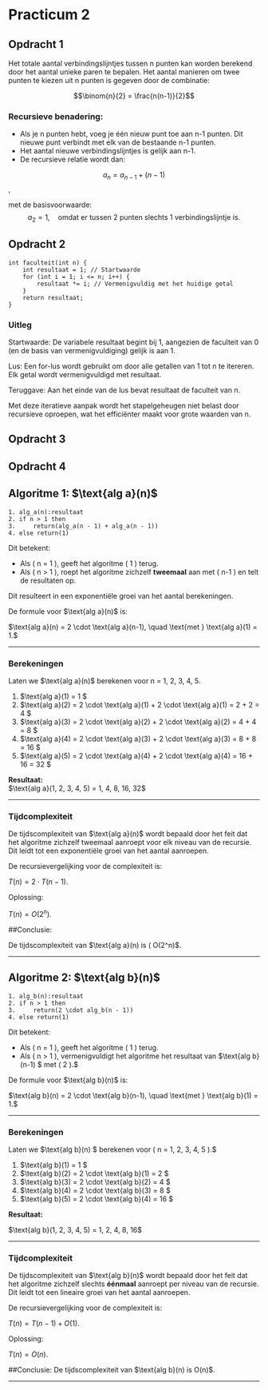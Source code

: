 # Practicum 2

## Opdracht 1

Het totale aantal verbindingslijntjes tussen n punten kan worden berekend door het aantal unieke paren te bepalen. Het aantal manieren om twee punten te kiezen uit n punten is gegeven door de combinatie:

$$\binom{n}{2} = \frac{n(n-1)}{2}$$

### Recursieve benadering:
- Als je n punten hebt, voeg je één nieuw punt toe aan n-1 punten. Dit nieuwe punt verbindt met elk van de bestaande n-1 punten.
- Het aantal nieuwe verbindingslijntjes is gelijk aan n-1.
- De recursieve relatie wordt dan:

$$a_n = a_{n-1} + (n-1)$$,

met de basisvoorwaarde:
$$a_2 = 1, \quad \text{omdat er tussen 2 punten slechts 1 verbindingslijntje is.}$$

## Opdracht 2

```
int faculteit(int n) {
    int resultaat = 1; // Startwaarde
    for (int i = 1; i <= n; i++) {
        resultaat *= i; // Vermenigvuldig met het huidige getal
    }
    return resultaat;
}
```
### Uitleg
Startwaarde: De variabele resultaat begint bij 1, aangezien de faculteit van 0 (en de basis van vermenigvuldiging) gelijk is aan 1.

Lus: Een for-lus wordt gebruikt om door alle getallen van 1 tot n te itereren. Elk getal wordt vermenigvuldigd met resultaat.

Teruggave: Aan het einde van de lus bevat resultaat de faculteit van n.

Met deze iteratieve aanpak wordt het stapelgeheugen niet belast door recursieve oproepen, wat het efficiënter maakt voor grote waarden van n.

## Opdracht 3


## Opdracht 4

## Algoritme 1:  $\text{alg a}(n)\$

```plaintext
1. alg_a(n):resultaat
2. if n > 1 then
3.     return(alg_a(n - 1) + alg_a(n - 1))
4. else return(1)
```

Dit betekent:
- Als \( n = 1 \), geeft het algoritme \( 1 \) terug.
- Als \( n > 1 \), roept het algoritme zichzelf **tweemaal** aan met \( n-1 \) en telt de resultaten op. 

Dit resulteert in een exponentiële groei van het aantal berekeningen.

De formule voor $\text{alg a}(n)\$ is:

$\text{alg a}(n) = 2 \cdot \text{alg a}(n-1), \quad \text{met } \text{alg a}(1) = 1.\$


---

### Berekeningen
Laten we  $\text{alg a}(n)\$ berekenen voor  n = 1, 2, 3, 4, 5.

1. $\text{alg a}(1) = 1 \$
2. $\text{alg a}(2) = 2 \cdot \text{alg a}(1) + 2 \cdot \text{alg a}(1) = 2 + 2 = 4 \$
3. $\text{alg a}(3) = 2 \cdot \text{alg a}(2) + 2 \cdot \text{alg a}(2) = 4 + 4 = 8 \$
4. $\text{alg a}(4) = 2 \cdot \text{alg a}(3) + 2 \cdot \text{alg a}(3) = 8 + 8 = 16 \$
5. $\text{alg a}(5) = 2 \cdot \text{alg a}(4) + 2 \cdot \text{alg a}(4) = 16 + 16 = 32 \$

**Resultaat:**  
$\text{alg a}(1, 2, 3, 4, 5) = 1, 4, 8, 16, 32\$


---

### Tijdcomplexiteit
De tijdscomplexiteit van $\text{alg a}(n)\$ wordt bepaald door het feit dat het algoritme zichzelf tweemaal aanroept voor elk niveau van de recursie. Dit leidt tot een exponentiële groei van het aantal aanroepen. 

De recursievergelijking voor de complexiteit is:

$T(n) = 2 \cdot T(n-1).$

Oplossing:

$T(n) = O(2^n).$

##Conclusie: 

De tijdscomplexiteit van $\text{alg a}(n) is ( O(2^n)\$.

---

## Algoritme 2: $\text{alg b}(n)\$

```plaintext
1. alg_b(n):resultaat
2. if n > 1 then
3.     return(2 \cdot alg_b(n - 1))
4. else return(1)
```

Dit betekent:
- Als ( n = 1 ), geeft het algoritme ( 1 ) terug.
- Als ( n > 1 ), vermenigvuldigt het algoritme het resultaat van $\text{alg b}(n-1) \$ met \( 2 \).\$

De formule voor $\text{alg b}(n)\$ is:

$\text{alg b}(n) = 2 \cdot \text{alg b}(n-1), \quad \text{met } \text{alg b}(1) = 1.\$


---

### Berekeningen
Laten we $\text{alg b}(n) \$ berekenen voor \( n = 1, 2, 3, 4, 5 \).\$

1. $\text{alg b}(1) = 1 \$
2. $\text{alg b}(2) = 2 \cdot \text{alg b}(1) = 2 \$
3. $\text{alg b}(3) = 2 \cdot \text{alg b}(2) = 4 \$
4. $\text{alg b}(4) = 2 \cdot \text{alg b}(3) = 8 \$
5. $\text{alg b}(5) = 2 \cdot \text{alg b}(4) = 16 \$

**Resultaat:**  

$\text{alg b}(1, 2, 3, 4, 5) = 1, 2, 4, 8, 16\$


---

### Tijdcomplexiteit
De tijdscomplexiteit van $\text{alg b}(n)\$ wordt bepaald door het feit dat het algoritme zichzelf slechts **éénmaal** aanroept per niveau van de recursie. Dit leidt tot een lineaire groei van het aantal aanroepen.

De recursievergelijking voor de complexiteit is:

$T(n) = T(n-1) + O(1).$


Oplossing:

$T(n) = O(n).$

##Conclusie: 
De tijdscomplexiteit van $\text{alg b}(n) is O(n)\$.

---


